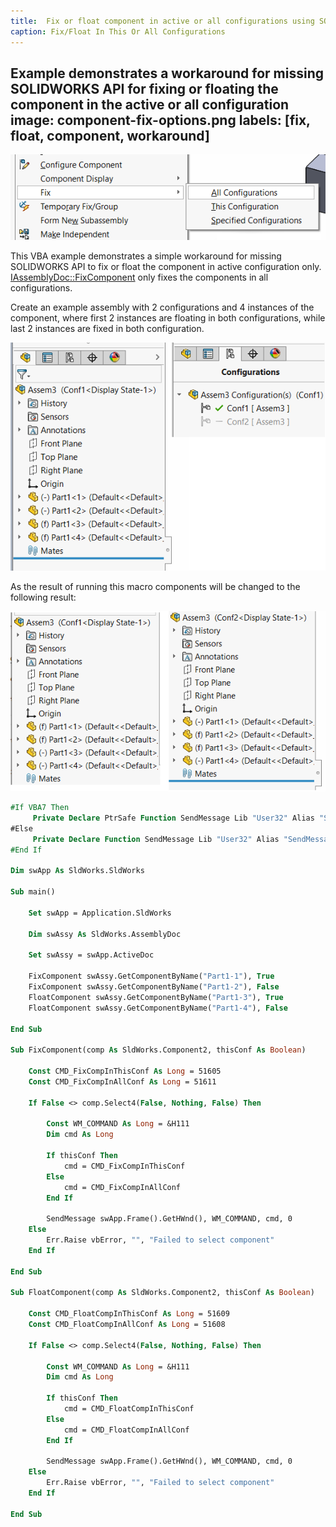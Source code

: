 ```yaml
---
title:  Fix or float component in active or all configurations using SOLIDWORKS API
caption: Fix/Float In This Or All Configurations
---
```

 Example demonstrates a workaround for missing SOLIDWORKS API for fixing or floating the component in the active or all configuration
image: component-fix-options.png
labels: [fix, float, component, workaround]
---
![Options to fix component](component-fix-options.png)

This VBA example demonstrates a simple workaround for missing SOLIDWORKS API to fix or float the component in active configuration only. [IAssemblyDoc::FixComponent](https://help.solidworks.com/2017/english/api/sldworksapi/solidworks.interop.sldworks~solidworks.interop.sldworks.iassemblydoc~fixcomponent.html) only fixes the components in all configurations.

Create an example assembly with 2 configurations and 4 instances of the component, where first 2 instances are floating in both configurations, while last 2 instances are fixed in both configuration.

![Initial state of example](component-initial-state.png)

As the result of running this macro components will be changed to the following result:

![Result of running the macro](component-fix-result.png)

~~~ vb
#If VBA7 Then
     Private Declare PtrSafe Function SendMessage Lib "User32" Alias "SendMessageA" (ByVal hWnd As Long, ByVal wMsg As Long, ByVal wParam As Long, lParam As Any) As Long
#Else
     Private Declare Function SendMessage Lib "User32" Alias "SendMessageA" (ByVal hWnd As Long, ByVal wMsg As Long, ByVal wParam As Long, lParam As Any) As Long
#End If

Dim swApp As SldWorks.SldWorks

Sub main()

    Set swApp = Application.SldWorks
    
    Dim swAssy As SldWorks.AssemblyDoc
    
    Set swAssy = swApp.ActiveDoc
    
    FixComponent swAssy.GetComponentByName("Part1-1"), True
    FixComponent swAssy.GetComponentByName("Part1-2"), False
    FloatComponent swAssy.GetComponentByName("Part1-3"), True
    FloatComponent swAssy.GetComponentByName("Part1-4"), False
    
End Sub

Sub FixComponent(comp As SldWorks.Component2, thisConf As Boolean)

    Const CMD_FixCompInThisConf As Long = 51605
    Const CMD_FixCompInAllConf As Long = 51611
    
    If False <> comp.Select4(False, Nothing, False) Then
        
        Const WM_COMMAND As Long = &H111
        Dim cmd As Long
        
        If thisConf Then
            cmd = CMD_FixCompInThisConf
        Else
            cmd = CMD_FixCompInAllConf
        End If
        
        SendMessage swApp.Frame().GetHWnd(), WM_COMMAND, cmd, 0
    Else
        Err.Raise vbError, "", "Failed to select component"
    End If
    
End Sub

Sub FloatComponent(comp As SldWorks.Component2, thisConf As Boolean)
    
    Const CMD_FloatCompInThisConf As Long = 51609
    Const CMD_FloatCompInAllConf As Long = 51608
    
    If False <> comp.Select4(False, Nothing, False) Then
        
        Const WM_COMMAND As Long = &H111
        Dim cmd As Long
        
        If thisConf Then
            cmd = CMD_FloatCompInThisConf
        Else
            cmd = CMD_FloatCompInAllConf
        End If
        
        SendMessage swApp.Frame().GetHWnd(), WM_COMMAND, cmd, 0
    Else
        Err.Raise vbError, "", "Failed to select component"
    End If
    
End Sub
~~~


